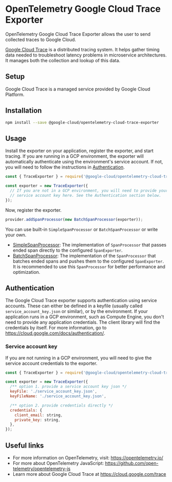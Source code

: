 # OpenTelemetry Google Cloud Trace Exporter

OpenTelemetry Google Cloud Trace Exporter allows the user to send collected traces to Google Cloud.

[Google Cloud Trace](https://cloud.google.com/trace) is a distributed tracing system. It helps gather timing data needed to troubleshoot latency problems in microservice architectures. It manages both the collection and lookup of this data.

## Setup

Google Cloud Trace is a managed service provided by Google Cloud Platform.

## Installation

```bash
npm install --save @google-cloud/opentelemetry-cloud-trace-exporter
```

## Usage
Install the exporter on your application, register the exporter, and start tracing. If you are running in a GCP environment, the exporter will automatically authenticate using the environment's service account. If not, you will need to follow the instructions in  [Authentication](#Authentication).

```js
const { TraceExporter } = require('@google-cloud/opentelemetry-cloud-trace-exporter');

const exporter = new TraceExporter({
  // If you are not in a GCP environment, you will need to provide your
  // service account key here. See the Authentication section below.
});
```

Now, register the exporter.

```js
provider.addSpanProcessor(new BatchSpanProcessor(exporter));
```

You can use built-in `SimpleSpanProcessor` or `BatchSpanProcessor` or write your own.

- [SimpleSpanProcessor](https://github.com/open-telemetry/opentelemetry-specification/blob/master/specification/sdk-tracing.md#simple-processor): The implementation of `SpanProcessor` that passes ended span directly to the configured `SpanExporter`.
- [BatchSpanProcessor](https://github.com/open-telemetry/opentelemetry-specification/blob/master/specification/sdk-tracing.md#batching-processor): The implementation of the `SpanProcessor` that batches ended spans and pushes them to the configured `SpanExporter`. It is recommended to use this `SpanProcessor` for better performance and optimization.

## Authentication

The Google Cloud Trace exporter supports authentication using service accounts. These can either be defined in a keyfile (usually called `service_account_key.json` or similar), or by the environment. If your application runs in a GCP environment, such as Compute Engine, you don't need to provide any application credentials. The client library will find the credentials by itself. For more information, go to <https://cloud.google.com/docs/authentication/>.

### Service account key

If you are not running in a GCP environment, you will need to give the service account credentials to the exporter.

```js
const { TraceExporter } = require('@google-cloud/opentelemetry-cloud-trace-exporter');

const exporter = new TraceExporter({
  /** option 1. provide a service account key json */
  keyFile: './service_account_key.json',
  keyFileName: './service_account_key.json',

  /** option 2. provide credentials directly */
  credentials: {
    client_email: string,
    private_key: string,
  },
});
```

## Useful links
- For more information on OpenTelemetry, visit: <https://opentelemetry.io/>
- For more about OpenTelemetry JavaScript: <https://github.com/open-telemetry/opentelemetry-js>
- Learn more about Google Cloud Trace at https://cloud.google.com/trace

